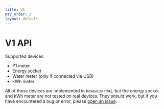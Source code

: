 ```yaml
---
title: V1
nav_order: 3
layout: default
---
```


# V1 API
Supported devices:
- P1 meter
- Energy socket
- Water meter (only if connected via USB)
- kWh meter

All of these devices are implemented in `homewizard4j`, but the energy socket and kWh meter are not tested on real devices.
They _should_ work, but if you have encountered a bug or error,
please [open an issue](https://github.com/Thijzert123/homewizard4j/issues).